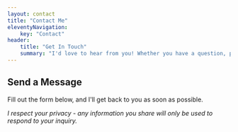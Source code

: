 ```yaml
---
layout: contact
title: "Contact Me"
eleventyNavigation:
    key: "Contact"
header:
    title: "Get In Touch"
    summary: "I'd love to hear from you! Whether you have a question, project idea, or just want to connect."
---
```


## Send a Message

Fill out the form below, and I'll get back to you as soon as possible.

*I respect your privacy - any information you share will only be used to respond to your inquiry.*